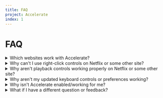 ```yaml
---
title: FAQ
project: Accelerate
index: 1
---
```


# FAQ

<details>
<summary>Which websites work with Accelerate?</summary>
Accelerate works on any website using HTML5 video, which includes most modern sites like YouTube, Netflix, Hulu, Vimeo, and Facebook. Accelerate does not support Flash video.
</details>

<details>
<summary>Why can't I use right-click controls on Netflix or some other site?</summary>
Netflix and certain other sites block users from accessing the right-click menu. There are some Safari extensions that can prevent sites from doing this, but otherwise you'll have to use the keyboard shortcuts or toolbar item for controls.
</details>

<details>
<summary>Why aren't playback controls working properly on Netflix or some other site?</summary>
The site is probably using a custom video player that modifies the standard playback control behavior. For example, the Netflix video player will sometimes freeze when using Accelerate's forward and backward skipping. As a result, your own playback keyboard shortcuts might not work perfectly, and you'll just have to use theirs.
</details>

<details>
<summary>Why aren't my updated keyboard controls or preferences working?</summary>
After you make changes to Accelerate's preferences, refresh any currently open websites to see the updates. If the changes still aren't showing, try restarting Safari.
</details>

<details>
<summary>Why isn't Accelerate enabled/working for me?</summary>
<ol>
  <li>Check that the extension is enabled by opening Safari's extension preferences: Safari > Preferences > Extensions. In the sidebar on the left, make sure the checkbox next to "Accelerate" is checked.
  <li>If Accelerate is already enabled, try unchecking the checkbox and restarting Safari. Once Safari re-opens, re-enable Accelerate.</li>
  <li>If it is still not working, try deleting and reinstalling.</li>
  <li>If you continue to have issues, feel free to <a href="mailto:hello@ritam.me">email me</a>.</li>
</ol>
</details>

<details>
<summary>What if I have a different question or feedback?</summary>
Feel free to send me any other questions, comments, feedback, or bug reports via <a href="mailto:hello@ritam.me">email</a>.
</details>
